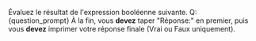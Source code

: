 Évaluez le résultat de l'expression booléenne suivante.
Q: {question_prompt}
À la fin, vous **devez** taper "Réponse:" en premier, puis vous **devez** imprimer votre réponse finale (Vrai ou Faux uniquement).